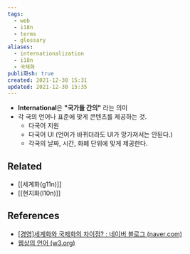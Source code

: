 ```yaml
---
tags:
  - web
  - i18n
  - terms
  - glossary
aliases:
  - internationalization
  - i18n
  - 국제화
publi화sh: true
created: 2021-12-30 15:31
updated: 2021-12-30 15:35
---
```


- **International**은 **"국가들 간의"** 라는 의미
- 각 국의 언어나 표준에 맞게 콘텐츠를 제공하는 것.
	- 다국어 지원
	- 다국어 UI (언어가 바뀌더라도 UI가 망가져서는 안된다.)
	- 각국의 날짜, 시간, 화폐 단위에 맞게 제공한다.

## Related

- [[세계화(g11n)]]
- [[현지화(l10n)]]

## References

- [[경영]세계화와 국제화의 차이점? : 네이버 블로그 (naver.com)](https://m.blog.naver.com/PostView.naver?isHttpsRedirect=true&blogId=ooyyrr1004&logNo=220858440465)
- [웹상의 언어 (w3.org)](https://www.w3.org/International/getting-started/language)